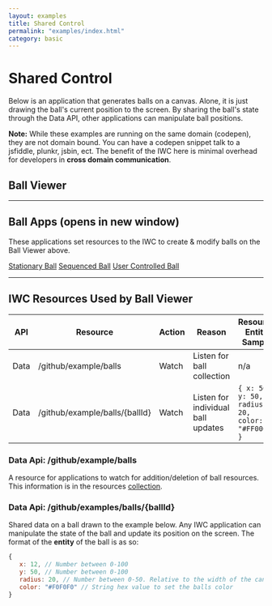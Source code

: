 ```yaml
---
layout: examples
title: Shared Control
permalink: "examples/index.html"
category: basic
---
```


# Shared Control
Below is an application that generates balls on a canvas. Alone, it is just drawing the ball's current position to the
screen. By sharing the ball's state through the Data API, other applications can manipulate ball positions.

**Note:** While these examples are running on the same domain (codepen), they are not domain bound. You can have a
codepen snippet talk to a jsfiddle, plunkr, jsbin, ect. The benefit of the IWC here is minimal overhead for developers
in **cross domain communication**.

## Ball Viewer
<p data-height="500" data-theme-id="0" data-slug-hash="vNMyoE" data-default-tab="Result" data-user="Kevin-K" class='codepen'>


***

## Ball Apps (opens in new window)
These applications set resources to the IWC to create & modify balls on the Ball Viewer above.
<div class="app-list">
    <a href="#"  onClick="openPopup('wMwjGW','Stationary Ball');return false;" >Stationary Ball</a>
    <a href="#"  onClick="openPopup('WreBEg','Sequenced Ball');return false;" >Sequenced Ball</a>
    <a href="#"  onClick="openPopup('KVKqyp','User Controlled');return false;" >User Controlled Ball</a>
</div>

<script type="text/javascript">
    var openPopup = function(hash,title,height,width){
        if(!hash) {
            return;
        }
        title = title || '';
        height = height || 600;
        width = width || 500;
        var settings = "height=" + height + ", width=" + width;
        window.open('popupPen.html?title=' + title + '&hash='+hash, hash, settings);
    };
</script>

***

## IWC Resources Used by Ball Viewer 
| API | Resource | Action | Reason| Resource Entity Sample |
|-----|----------|------------|---|----------------------|
| Data| /github/example/balls| Watch | Listen for ball collection|  n/a | 
| Data| /github/example/balls/{ballId}| Watch | Listen for individual ball updates|  ``` { x: 50, y: 50, radius: 20, color: "#FF0000" } ``` | 

### Data Api: /github/example/balls
A resource for applications to watch for addition/deletion of ball resources. This information is in the resources 
[collection](../tutorial/04_collections.html). 


### Data Api: /github/examples/balls/{ballId}
Shared data on a ball drawn to the example below. Any IWC application can manipulate the state of the ball and update
its position on the screen.  The format of the **entity** of the ball is as so:

``` js 
{
   x: 12, // Number between 0-100
   y: 50, // Number between 0-100
   radius: 20, // Number between 0-50. Relative to the width of the canvas
   color: "#F0F0F0" // String hex value to set the balls color
}
```
